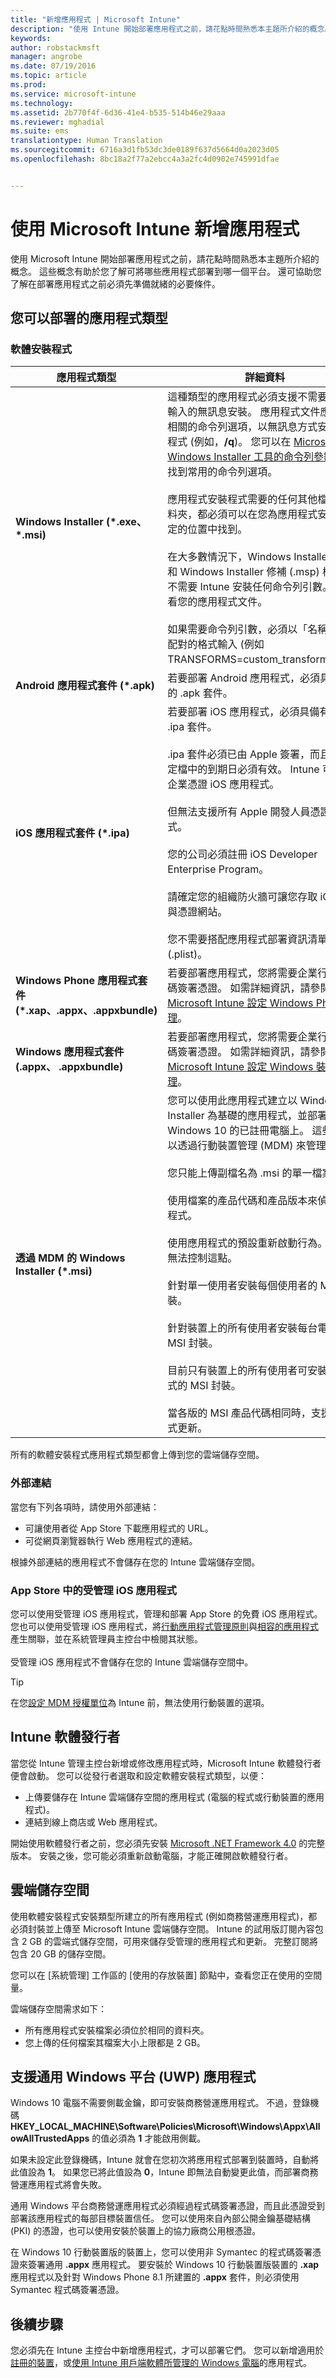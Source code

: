 ```yaml
---
title: "新增應用程式 | Microsoft Intune"
description: "使用 Intune 開始部署應用程式之前，請花點時間熟悉本主題所介紹的概念。"
keywords: 
author: robstackmsft
manager: angrobe
ms.date: 07/19/2016
ms.topic: article
ms.prod: 
ms.service: microsoft-intune
ms.technology: 
ms.assetid: 2b770f4f-6d36-41e4-b535-514b46e29aaa
ms.reviewer: mghadial
ms.suite: ems
translationtype: Human Translation
ms.sourcegitcommit: 6716a3d1fb53dc3de0189f637d5664d0a2023d05
ms.openlocfilehash: 8bc18a2f77a2ebcc4a3a2fc4d0902e745991dfae


---
```


# 使用 Microsoft Intune 新增應用程式
使用 Microsoft Intune 開始部署應用程式之前，請花點時間熟悉本主題所介紹的概念。 這些概念有助於您了解可將哪些應用程式部署到哪一個平台。 還可協助您了解在部署應用程式之前必須先準備就緒的必要條件。

## 您可以部署的應用程式類型

### 軟體安裝程式

|應用程式類型|詳細資料|
|----------------|-------|
|**Windows Installer (&#42;.exe、&#42;.msi)**|這種類型的應用程式必須支援不需要使用者輸入的無訊息安裝。 應用程式文件應該包括相關的命令列選項，以無訊息方式安裝應用程式 (例如，**/q**)。 您可以在 [Microsoft Windows Installer 工具的命令列參數](https://support.microsoft.com/en-us/kb/227091)中，找到常用的命令列選項。<br><br>應用程式安裝程式需要的任何其他檔案和資料夾，都必須可以在您為應用程式安裝檔指定的位置中找到。<br><br>在大多數情況下，Windows Installer (.msi) 和 Windows Installer 修補 (.msp) 檔案都不需要 Intune 安裝任何命令列引數。 請查看您的應用程式文件。<br><br>如果需要命令列引數，必須以「名稱=值」配對的格式輸入 (例如 TRANSFORMS=custom_transform.mst)。|
|**Android 應用程式套件 (&#42;.apk)**|若要部署 Android 應用程式，必須具備有效的 .apk 套件。|
|**iOS 應用程式套件 (&#42;.ipa)**|若要部署 iOS 應用程式，必須具備有效的 .ipa 套件。<br><br>.ipa 套件必須已由 Apple 簽署，而且佈建設定檔中的到期日必須有效。 Intune 可散發企業憑證 iOS 應用程式。<br><br>但無法支援所有 Apple 開發人員憑證應用程式。<br><br>您的公司必須註冊 iOS Developer Enterprise Program。<br><br>請確定您的組織防火牆可讓您存取 iOS 佈建與憑證網站。<br><br>您不需要搭配應用程式部署資訊清單檔案 (.plist)。|
|**Windows Phone 應用程式套件 (&#42;.xap、.appx、.appxbundle)**|若要部署應用程式，您將需要企業行動程式碼簽署憑證。 如需詳細資訊，請參閱[使用 Microsoft Intune 設定 Windows Phone 管理](set-up-windows-phone-management-with-microsoft-intune.md)。|
|**Windows 應用程式套件 (.appx、 .appxbundle)**|若要部署應用程式，您將需要企業行動程式碼簽署憑證。 如需詳細資訊，請參閱[使用 Microsoft Intune 設定 Windows 裝置管理](set-up-windows-device-management-with-microsoft-intune.md)。|
|**透過 MDM 的 Windows Installer (&#42;.msi)**|您可以使用此應用程式建立以 Windows Installer 為基礎的應用程式，並部署到執行 Windows 10 的已註冊電腦上。 這些電腦可以透過行動裝置管理 (MDM) 來管理。<br /><br />您只能上傳副檔名為 .msi 的單一檔案。<br><br>使用檔案的產品代碼和產品版本來偵測應用程式。<br><br>使用應用程式的預設重新啟動行為。 Intune 無法控制這點。<br><br>針對單一使用者安裝每個使用者的 MSI 封裝。<br><br>針對裝置上的所有使用者安裝每台電腦的 MSI 封裝。<br><br>目前只有裝置上的所有使用者可安裝雙重模式的 MSI 封裝。<br><br>當各版的 MSI 產品代碼相同時，支援應用程式更新。<br>
所有的軟體安裝程式應用程式類型都會上傳到您的雲端儲存空間。

### **外部連結**
當您有下列各項時，請使用外部連結：
- 可讓使用者從 App Store 下載應用程式的 URL。
- 可從網頁瀏覽器執行 Web 應用程式的連結。

根據外部連結的應用程式不會儲存在您的 Intune 雲端儲存空間。
### **App Store 中的受管理 iOS 應用程式**
您可以使用受管理 iOS 應用程式，管理和部署 App Store 的免費 iOS 應用程式。 您也可以使用受管理 iOS 應用程式，將[行動應用程式管理原則](configure-and-deploy-mobile-application-management-policies-in-the-microsoft-intune-console.md)與[相容的應用程式](https://www.microsoft.com/en-us/server-cloud/products/microsoft-intune/partners.aspx)產生關聯，並在系統管理員主控台中檢閱其狀態。<br /><br />受管理 iOS 應用程式不會儲存在您的 Intune 雲端儲存空間中。

> [!TIP]
> 在您[設定 MDM 授權單位](get-ready-to-enroll-devices-in-microsoft-intune.md)為 Intune 前，無法使用行動裝置的選項。

## Intune 軟體發行者
當您從 Intune 管理主控台新增或修改應用程式時，Microsoft Intune 軟體發行者便會啟動。 您可以從發行者選取和設定軟體安裝程式類型，以便：

- 上傳要儲存在 Intune 雲端儲存空間的應用程式 (電腦的程式或行動裝置的應用程式)。
- 連結到線上商店或 Web 應用程式。

開始使用軟體發行者之前，您必須先安裝 [Microsoft .NET Framework 4.0](https://www.microsoft.com/download/details.aspx?id=17851) 的完整版本。 安裝之後，您可能必須重新啟動電腦，才能正確開啟軟體發行者。

## 雲端儲存空間
使用軟體安裝程式安裝類型所建立的所有應用程式 (例如商務營運應用程式)，都必須封裝並上傳至 Microsoft Intune 雲端儲存空間。 Intune 的試用版訂閱內容包含 2 GB 的雲端式儲存空間，可用來儲存受管理的應用程式和更新。 完整訂閱將包含 20 GB 的儲存空間。

您可以在 [系統管理] 工作區的 [使用的存放裝置] 節點中，查看您正在使用的空間量。

雲端儲存空間需求如下：

-   所有應用程式安裝檔案必須位於相同的資料夾。
-   您上傳的任何檔案其檔案大小上限都是 2 GB。


## 支援通用 Windows 平台 (UWP) 應用程式
Windows 10 電腦不需要側載金鑰，即可安裝商務營運應用程式。 不過，登錄機碼 **HKEY_LOCAL_MACHINE\Software\Policies\Microsoft\Windows\Appx\AllowAllTrustedApps** 的值必須為 **1** 才能啟用側載。

如果未設定此登錄機碼，Intune 就會在您初次將應用程式部署到裝置時，自動將此值設為 **1**。 如果您已將此值設為 **0**，Intune 即無法自動變更此值，而部署商務營運應用程式將會失敗。

通用 Windows 平台商務營運應用程式必須經過程式碼簽署憑證，而且此憑證受到部署該應用程式的每部目標裝置信任。 您可以使用來自內部公開金鑰基礎結構 (PKI) 的憑證，也可以使用安裝於裝置上的協力廠商公用根憑證。

在 Windows 10 行動裝置版的裝置上，您可以使用非 Symantec 的程式碼簽署憑證來簽署通用 **.appx** 應用程式。 要安裝於 Windows 10 行動裝置版裝置的 **.xap** 應用程式以及針對 Windows Phone 8.1 所建置的 **.appx** 套件，則必須使用 Symantec 程式碼簽署憑證。

## 後續步驟

您必須先在 Intune 主控台中新增應用程式，才可以部署它們。 您可以新增適用於[註冊的裝置](add-apps-for-mobile-devices-in-microsoft-intune.md)，或[使用 Intune 用戶端軟體所管理的 Windows 電腦](add-apps-for-windows-pcs-in-microsoft-intune.md)的應用程式。



<!--HONumber=Jul16_HO4-->


